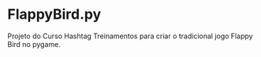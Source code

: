 # FlappyBird.py
Projeto do Curso Hashtag Treinamentos para criar o tradicional jogo Flappy Bird no pygame.
